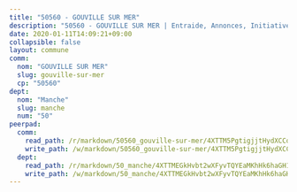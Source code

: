 ```yaml
---
title: "50560 - GOUVILLE SUR MER"
description: "50560 - GOUVILLE SUR MER | Entraide, Annonces, Initiatives"
date: 2020-01-11T14:09:21+09:00
collapsible: false
layout: commune
comm:
  nom: "GOUVILLE SUR MER"
  slug: gouville-sur-mer
  cp: "50560"
dept:
  nom: "Manche"
  slug: manche
  num: "50"
peerpad:
  comm:
    read_path: /r/markdown/50560_gouville-sur-mer/4XTTM5PgtigjjtHydXCCqSq2VcCgSMpapdCe6zsDq5R21aRWN
    write_path: /w/markdown/50560_gouville-sur-mer/4XTTM5PgtigjjtHydXCCqSq2VcCgSMpapdCe6zsDq5R21aRWN-K3TgU6FDyeNRcofBYhkRpMcvGWctNDG9SZ21wNPMWyamv8vGUeNGEApisM6u8T2B88oPJoHPqt8ECdPFLWvJb6FgaqRN6mWpC9RZPLG7mBKYKKJLeNjWUUEqfjAaqQ24a2esBFnN
  dept:
    read_path: /r/markdown/50_manche/4XTTMEGkHvbt2wXFyvTQYEaMKhHk6haGH1SzsRNevKgBDTuXr
    write_path: /w/markdown/50_manche/4XTTMEGkHvbt2wXFyvTQYEaMKhHk6haGH1SzsRNevKgBDTuXr-K3TgUSx1rwmRRLqHcTLLdo4dVfTRKvf94KKagmUFPevWSp2f9nuc6fJF25TtLArzK8teuQ5TvuAMqW38N2MYgT18hBoXtjmKX9WuSn2vkujmSJPp3gF4gsuMmfEM8Th4Ap94heFE
---
```


